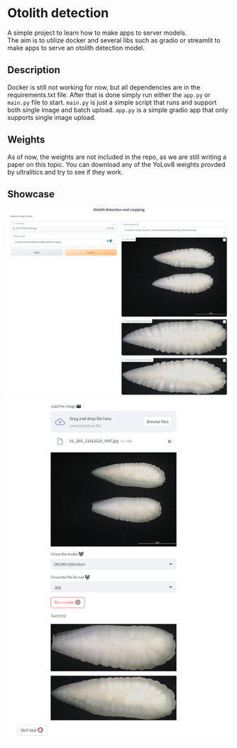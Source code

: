 # Otolith detection
A simple project to learn how to make apps to server models.  
The aim is to utilize docker and several libs such as gradio or streamlit to make apps to serve an otolith detection model.  

## Description

Docker is still not working for now, but all dependencies are in the requirements.txt file.
After that is done simply  run either the `app.py` or `main.py` file to start. `main.py` is just a simple script that runs and support both single image and batch upload. `app.py` is a simple gradio app that only supports single image upload.  

## Weights

As of now, the weights are not included in the repo, as we are still writing a paper on this topic. You can download any of the YoLov8 weights provded by ultralitics and try to see if they work.

## Showcase

![image](images/gradio.png)	
![image](images/streamlit.png)	
